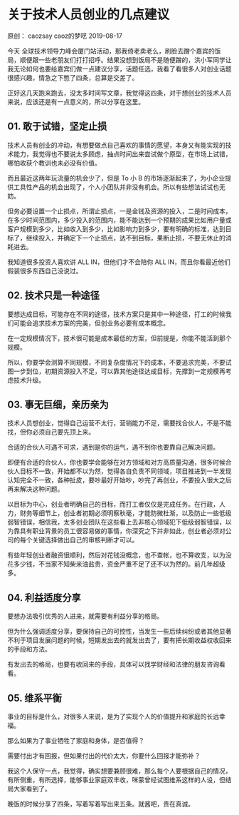 # 关于技术人员创业的几点建议
原创： caozsay  caoz的梦呓  2019-08-17

今天 全球技术领导力峰会厦门站活动，那我倚老卖老么，刷脸去蹭个嘉宾的饭局，顺便跟一些老朋友们打打招呼。结果没想到饭局不是随便蹭的，洪小军同学让我无论如何也要给嘉宾们做一点建议分享，话题任选，我看了看很多人对创业话题很感兴趣，情急之下憋了四条，总算是交差了。

正好这几天跑来跑去，没太多时间写文章，我觉得这四条，对于想创业的技术人员来说，应该还是有一点意义的，所以分享在这里。

## 01. 敢于试错，坚定止损

技术人员有创业的冲动，有想要做点自己喜欢的事情的愿望，本身又有能实现的技术能力，我觉得也不要说太多顾虑，抽点时间出来尝试做个原型，在市场上试错，哪怕收获个教训也未必没有价值。

而且最近这两年玩流量的机会少了，但是 To 小 B 的市场逐渐起来了，为小企业提供工具性产品的机会出现了，个人小团队并非没有机会。所以有些想法试试也无妨。

但务必要设置一个止损点，所谓止损点，一是金钱及资源的投入，二是时间成本，在多少时间范围内，多少投入的范围内，能不能达到一个预期的成果比如用户量或客户规模到多少，比如收入到多少，比如影响力到多少，要有明确的标准，达到目标了，继续投入，并确定下一个止损点，达不到目标，果断止损，不要无休止的消耗进去。

我知道很多投资人喜欢讲 ALL IN，但他们才不会陪你 ALL IN，而且你看最近他们假装很多东西自己没说过。

## 02. 技术只是一种途径

要想达成目标，可能存在不同的途径，技术方案只是其中一种途径，打工的时候我们可能会追求技术方案的完美，但创业务必要有成本概念。

在一定规模情况下，技术很可能是成本最低的方案，但前提是，你能不能活到那个规模。

所以，你要学会测算不同规模，不同复杂度情况下的成本，不要追求完美，不要试图一步到位，初期资源投入不足，可以靠其他途径达成目标，先撑到一定规模再考虑技术升级。

## 03. 事无巨细，亲历亲为

技术人员想创业，觉得自己运营不太行，营销能力不足，需要找合伙人，不是不能找，但你必须自己要先顶上来。

合适的合伙人可遇不可求，遇到是你的运气，遇不到你也要靠自己解决问题。

即便有合适的合伙人，你也要学会能够在对方领域和对方高质量沟通，很多时候合伙人目标不一致，开始都不以为然，觉得各自负责不同领域，项目推进到一半发现认知完全不一致，各种扯皮，要吵最好开始吵，吵完了再创业，不要投入很大之后再来解决这种问题。

以目标为中心，创业者明确自己的目标，而打工者仅仅是完成任务。在行政，人力，财务等细节上，创业者初期必须明察秋毫，才能防微杜渐，以及防止一些低级弱智错误，相信我，太多创业团队在这些看上去非核心领域犯下低级弱智错误，以为靠具有职业背景的员工很容易做的事情，你深究之下并非如此，创业者必须对公司的每个关键选择做出自己的审核判断才可以。

有些年轻创业者融资很顺利，然后对花钱没概念，也不查帐，也不算收支，以为没花多少钱，不当家不知柴米油盐贵，资金严重不足了还不以为然的。前几年超级多。

## 04. 利益适度分享

要想办法吸引优秀的人进来，就需要有利益分享的格局。

但为什么强调适度分享，要保持自己的可控性，当发生一些后续纠纷或者其他显著不利于项目发展问题的时候，短期发出去的就发出去了，要有把长期收益权收回来的手段和方法。

有发出去的格局，也要有收回来的手段，具体可以找学财经和法律的朋友咨询看看。

## 05. 维系平衡
 
事业的目标是什么，对很多人来说，是为了实现个人的价值提升和家庭的长远幸福。

那么如果为了事业牺牲了家庭和身体，是否值得？

需要付出才有回报，但如果付出的代价太大，你要什么回报才能弥补？

我这个人保守一点，我觉得，确实想要兼顾很难，那么每个人要根据自己的情况，有所侧重，有所选择，能够事业家庭双丰收，咪蒙曾经试图维系这样的人设，但结局大家看到了。

晚饭的时候分享了四条，写着写着写出来五条。就酱吧，贵在真诚。


